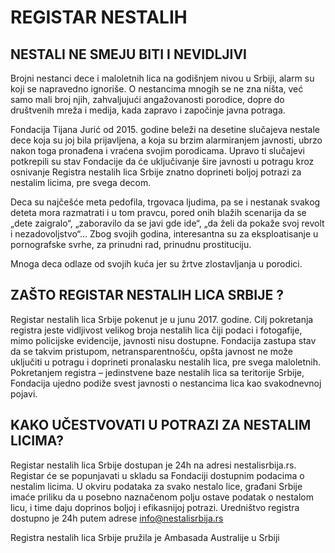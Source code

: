 # REGISTAR NESTALIH

## NESTALI NE SMEJU BITI I NEVIDLJIVI

Brojni nestanci dece i maloletnih lica na godišnjem nivou u Srbiji, alarm su koji se napravedno ignoriše. O nestancima mnogih se ne zna ništa, već samo mali broj njih, zahvaljujući angažovanosti porodice, dopre do društvenih mreža i medija, kada zapravo i započinje javna potraga.

Fondacija Tijana Jurić od 2015. godine beleži na desetine slučajeva nestale dece koja su joj bila prijavljena, a koja su brzim alarmiranjem javnosti, ubrzo nakon toga pronađena i vraćena svojim porodicama. Upravo ti slučajevi potkrepili su stav Fondacije da će uključivanje šire javnosti u potragu kroz osnivanje Registra nestalih lica Srbije znatno doprineti boljoj potrazi za nestalim licima, pre svega decom.

Deca su najčešće meta pedofila, trgovaca ljudima, pa se i nestanak svakog deteta mora razmatrati i u tom pravcu, pored onih blažih scenarija da se „dete zaigralo“, „zaboravilo da se javi gde ide“, „da želi da pokaže svoj revolt i nezadovoljstvo“… Zbog svojih godina, interesantna su za eksploatisanje u pornografske svrhe, za prinudni rad, prinudnu prostituciju.

Mnoga deca odlaze od svojih kuća jer su žrtve zlostavljanja u porodici.

## ZAŠTO REGISTAR NESTALIH LICA SRBIJE ?

Registar nestalih lica Srbije pokenut je u junu 2017. godine. Cilj pokretanja registra jeste vidljivost velikog broja nestalih lica čiji podaci i fotogafije, mimo policijske evidencije, javnosti nisu dostupne. Fondacija zastupa stav da se takvim pristupom, netransparentnošću, opšta javnost ne može uključiti u potragu i doprineti pronalasku nestalih lica, pre svega maloletnih. Pokretanjem registra – jedinstvene baze nestalih lica sa teritorije Srbije, Fondacija ujedno podiže svest javnosti o nestancima lica kao svakodnevnoj pojavi.

## KAKO UČESTVOVATI U POTRAZI ZA NESTALIM LICIMA?

Registar nestalih lica Srbije dostupan je 24h na adresi nestalisrbija.rs. Registar će se popunjavati u skladu sa Fondaciji dostupnim podacima o nestalim licima. U okviru podataka za svako nestalo lice, građani Srbije imaće priliku da u posebno naznačenom polju ostave podatak o nestalom licu, i time daju doprinos boljoj i efikasnijoj potrazi. Uredništvo registra dostupno je 24h putem adrese info@nestalisrbija.rs 

Registra nestalih lica Srbije pružila je Ambasada Australije u Srbiji